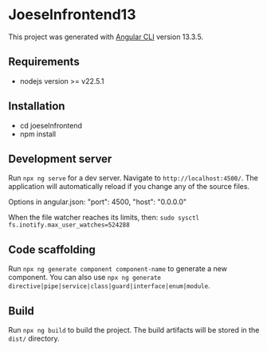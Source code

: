 # Joeselnfrontend13

This project was generated with [Angular CLI](https://github.com/angular/angular-cli) version 13.3.5.

## Requirements

- nodejs version >= v22.5.1


## Installation 

- cd joeselnfrontend
- npm install

## Development server

Run `npx ng serve` for a dev server. Navigate to `http://localhost:4500/`. The application will automatically reload if you change any of the source files.
 
Options in angular.json:  "port": 4500, "host": "0.0.0.0"

When the file watcher reaches its limits, then: `sudo sysctl fs.inotify.max_user_watches=524288`



## Code scaffolding

Run `npx ng generate component component-name` to generate a new component. You can also use `npx ng generate directive|pipe|service|class|guard|interface|enum|module`.

## Build

Run `npx ng build` to build the project. The build artifacts will be stored in the `dist/` directory.






